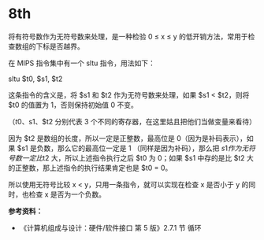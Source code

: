 # 8th

将有符号数作为无符号数来处理，是一种检验 0 ≤ x ≤ y 的低开销方法，常用于检查数组的下标是否越界。

在 MIPS 指令集中有一个 sltu 指令，用法如下：

sltu $t0, $s1, $t2

这条指令的含义是，将 $s1 和 $t2 作为无符号数来处理，如果 $s1 &lt; $t2，则将 $t0 的值置为 1，否则保持初始值 0 不变。

（$t0、$s1、$t2 分别代表 3 个不同的寄存器，在这里姑且把他们当做变量来看待）

因为 $t2 是数组的长度，所以一定是正整数，最高位是 0（因为是补码表示），如果 $s1 是负数，那么它的最高位一定是 1 （同样是因为补码），那么把 $s1 作为无符号数一定比 ​$t2 大，所以上述指令执行之后 $t0 为 0；如果 $s1 中存的是比 $t2 大的正整数，那上述指令的执行结果肯定也是 $t0 = 0。

所以使用无符号比较 x &lt; y，只用一条指令，就可以实现在检查 x 是否小于 y 的同时，也检查 x 是否为一个负数。

**参考资料：**

* 《计算机组成与设计：硬件/软件接口 第 5 版》2.7.1 节 循环

